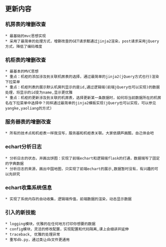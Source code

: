 ## 更新内容
### 机房表的增删改查
    * 最基础的mvc思想实现
    * 采用了最简单的处理方式，增删改查的GET请求都通过jinja2渲染，post请求采用jQuery方式，降低了编码难度
### 机柜表的增删改查
    * 最基本的MVC思想
    * 重点：机柜的添加涉及到关联机房表的选择，通过最简单的jinja2(jQuery方式也行)渲染下拉菜单
    * 重点：机柜列表的展示默认机房列显示的是id,通过逻辑端(前端jQuery也可以实现)的数据处理，将显示的id变为name,显示更优雅
    * 重点：机柜的更新涉及到关联的机房表，选择更新某一条数据时，如何将当前数据所在的机房名在下拉菜单中选择中？同样通过最简单的jinja2模板实现(jQuery也可以实现，可以参见yangke,yaoliang的方式)

### 服务器表的增删改查
    * 所有的技术点和机柜表一样我没写，服务器和机柜表关联。大家依葫芦画瓢，自己体会吧

### echart分析日志
    * 分析日志的状态，并画出饼图：实现了前端echart和逻辑端flask的打通，数据端写了固定的字典数据
    * 分析日志的来源，画出中国地图，只实现了前端echart的展示,数据暂时没有，有兴趣的可以先研究

### echart收集系统信息
    * 实现了系统内存的自动收集，逻辑端传值，前端数据的渲染，动态显示数据

### 引入的新技能
    * logging模块，优雅的在任何地方打印你想要的数据
    * config模块，灵活的修改配置，实现配置和代码隔离,课上会细讲并延伸
    * traceback, 优雅的处理异常
    * 重写db.py，通过类让db文件更通用
